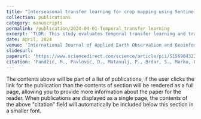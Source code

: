 ```yaml
---
title: "Interseasonal transfer learning for crop mapping using Sentinel-1 data"
collection: publications
category: manuscripts
permalink: /publication/2024-04-01-Temporal_transfer learning
excerpt: 'TLDR: This study evaluates temporal transfer learning and traditional methods for crop mapping using Sentinel-1 data, demonstrating that transfer learning can achieve strong accuracy (up to 86% F1 score) with minimal target season ground truth, while traditional methods surpass it when more data (around 720 parcels) is available. The findings highlight that transfer learning can reduce the need for labor-intensive data collection, providing an efficient approach to crop mapping, especially when ground truth data is limited.'
date: April, 2024
venue: 'International Journal of Applied Earth Observation and Geoinformation'
slidesurl:
paperurl: 'https://www.sciencedirect.com/science/article/pii/S1569843224000724'
citation: 'Pandžić, M., Pavlović, D., Matavulj, P., Brdar, S., Marko, O., Crnojević, V. and Kilibarda, M., 2024. Interseasonal transfer learning for crop mapping using Sentinel-1 data. International Journal of Applied Earth Observation and Geoinformation, 128, p.103718.'
---
```


The contents above will be part of a list of publications, if the user clicks the link for the publication than the contents of section will be rendered as a full page, allowing you to provide more information about the paper for the reader. When publications are displayed as a single page, the contents of the above "citation" field will automatically be included below this section in a smaller font.

